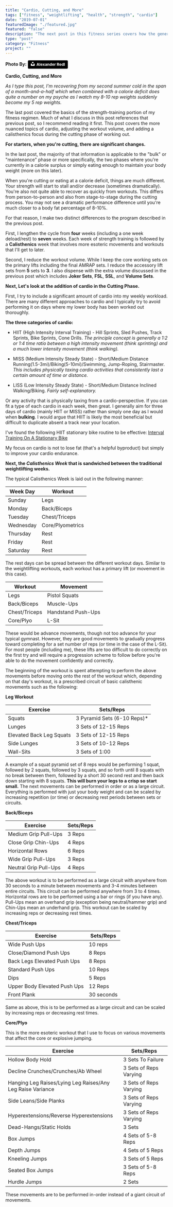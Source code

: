 ```yaml
---
title: "Cardio, Cutting, and More"
tags: ["fitness", "weightlifting", "health", "strength", "cardio"]
date: "2019-07-01"
featuredImage: "./featured.jpg"
featured: "false"
description: "The next post in this fitness series covers how the general programming changes to accommodate cutting on a calorie deficit and adding cardio."
type: "post"
category: "Fitness"
project: ""
---
```


**Photo By:** <a style="background-color:black;color:white;text-decoration:none;padding:4px 6px;font-family:-apple-system, BlinkMacSystemFont, &quot;San Francisco&quot;, &quot;Helvetica Neue&quot;, Helvetica, Ubuntu, Roboto, Noto, &quot;Segoe UI&quot;, Arial, sans-serif;font-size:12px;font-weight:bold;line-height:1.2;display:inline-block;border-radius:3px" href="https://unsplash.com/@alexanderredl?utm_medium=referral&amp;utm_campaign=photographer-credit&amp;utm_content=creditBadge" target="_blank" rel="noopener noreferrer" title="Download free do whatever you want high-resolution photos from Alexander Redl"><span style="display:inline-block;padding:2px 3px"><svg xmlns="http://www.w3.org/2000/svg" style="height:12px;width:auto;position:relative;vertical-align:middle;top:-2px;fill:white" viewBox="0 0 32 32"><title>unsplash-logo</title><path d="M10 9V0h12v9H10zm12 5h10v18H0V14h10v9h12v-9z"></path></svg></span><span style="display:inline-block;padding:2px 3px">Alexander Redl</span></a>

**Cardio, Cutting, and More**

*As I type this post, I'm recovering from my second summer cold in the span of a month-and-a-half which when combined with a calorie deficit does quite a number on my psyche as I watch my 8-10 rep weights suddenly become my 5 rep weights.*

The last post covered the basics of the strength-training portion of my fitness regimen. Much of what I discuss in this post references that previous post, so I recommend reading it first. This post covers the more nuanced topics of cardio, adjusting the workout volume, and adding a calisthenics focus during the cutting phase of working out.

**For starters, when you're cutting, there are significant changes.**

In the last post, the majority of that information is applicable to the "bulk" or "maintenance" phase or more specifically, the two phases where you're currently in a calorie surplus or simply eating enough to maintain your body weight (more on this later). 

When you're cutting or eating at a calorie deficit, things are much different. Your strength will start to stall and/or decrease (sometimes dramatically). You're also not quite able to recover as quickly from workouts. This differs from person-to-person and also from stage-to-stage during the cutting process. You may not see a dramatic performance difference until you're much closer to a body fat percentage of 8-10%.

For that reason, I make two distinct differences to the program described in the previous post. 

First, I lengthen the cycle from **four** weeks (including a one week deload/rest) to **seven** weeks. Each week of strength training is followed by a **Calisthenics** week that involves more esoteric movements and workouts that I'll get to later.

Second, I reduce the workout volume. While I keep the core working sets on the primary lifts including the final AMRAP sets. I reduce the accessory lift sets from **5** sets to **3**. I also dispense with the extra volume discussed in the previous post which includes **Joker Sets**, **FSL**, **SSL**, and **Volume Sets**.

**Next, Let's look at the addition of cardio in the Cutting Phase.**

First, I try to include a significant amount of cardio into my weekly workload. There are many different approaches to cardio and I typically try to avoid performing it on days where my lower body has been worked out thoroughly.

**The three categories of cardio:**

- HIIT (High Intensity Interval Training) - Hill Sprints, Sled Pushes, Track Sprints, Bike Sprints, Cone Drills.
*The principle concept is generally a 1:2 or 1:4 time ratio between a high intensity movement (think sprinting) and a much lower intensity movement (think walking).*

- MISS (Medium Intensity Steady State) - Short/Medium Distance Running(1.5-3mi)/Biking(5-10mi)/Swimming, Jump-Roping, Stairmaster.
*This includes physically taxing cardio activities that consistently last a certain amount of time or distance.*

- LISS (Low Intensity Steady State) - Short/Medium Distance Inclined Walking/Biking.
*Fairly self-explanatory.*

Or any activity that is physically taxing from a cardio-perspective. If you can fit a type of each cardio in each week, then great. I generally aim for three days of cardio (mainly HIIT or MISS) rather than simply one day as I would when **bulking**. I would argue that HIIT is likely the most beneficial but difficult to duplicate absent a track near your location. 

I've found the following HIIT stationary bike routine to be effective: [Interval Training On A Stationary Bike](https://www.livestrong.com/article/330834-interval-training-on-a-stationary-bike/)

My focus on cardio is not to lose fat (that's a helpful byproduct) but simply to improve your cardio endurance.

**Next, the *Calisthenics Week* that is sandwiched between the traditional weightlifting weeks.**

The typical Calisthenics Week is laid out in the following manner:

| Week Day | Workout  |
|--|--|
| Sunday  | Legs  |
| Monday | Back/Biceps |
| Tuesday | Chest/Triceps |
| Wednesday | Core/Plyometrics |
| Thursday | Rest |
| Friday | Rest |
| Saturday | Rest | 

The rest days can be spread between the different workout days. Similar to the weightlifting workouts, each workout has a primary lift (or movement in this case).

| Workout | Movement  |
|--|--|
| Legs  | Pistol Squats  |
| Back/Biceps | Muscle-Ups |
| Chest/Triceps | Handstand Push-Ups |
| Core/Plyo| L-Sit |

These would be advance movements, though not too advance for your typical gymnast. However, they are good movements to gradually progress toward completing for a set number of reps (or time in the case of the L-Sit). For most people (including me), these lifts are too difficult to do correctly on the first try and will require a progression scheme to follow before you're able to do the movement confidently and correctly. 

The beginning of the workout is spent attempting to perform the above movements before moving onto the rest of the workout which, depending on that day's workout, is a prescribed circuit of basic calisthenic movements such as the following:

**Leg Workout**

| Exercise | Sets/Reps  |
|--|--|
| Squats | 3 Pyramid Sets (6-10 Reps)*  |
| Lunges | 3 Sets of 12-15 Reps |
| Elevated Back Leg Squats | 3 Sets of 12-15 Reps |
| Side Lunges | 3 Sets of 10-12 Reps |
| Wall-Sits | 3 Sets of 1:00 |

A example of a squat pyramid set of 8 reps would be performing 1 squat, followed by 2 squats, followed by 3 squats, and so forth until 8 squats with no break between them, followed by a short 30 second rest and then back down starting with 8 squats. **This will burn your legs to a crisp so start small.** The next movements can be performed in order or as a large circuit. Everything is performed with just your body weight and can be scaled by increasing repetition (or time) or decreasing rest periods between sets or circuits. 

**Back/Biceps**

| Exercise | Sets/Reps  |
|--|--|
| Medium Grip Pull-Ups | 3 Reps |
| Close Grip Chin-Ups | 4 Reps |
| Horizontal Rows | 6 Reps |
| Wide Grip Pull-Ups | 3 Reps |
| Neutral Grip Pull-Ups | 4 Reps |

The above workout is to be performed as a large circuit with anywhere from 30 seconds to a minute between movements and 3-4 minutes between entire circuits. This circuit can be performed anywhere from 3 to 4 times. Horizontal rows are to be performed using a bar or rings (if you have any). Pull-Ups mean an overhand grip (exception being neutral/hammer grip) and Chin-Ups mean an underhand grip. This workout can be scaled by increasing reps or decreasing rest times.

**Chest/Triceps**

| Exercise | Sets/Reps  |
|--|--|
| Wide Push Ups | 10 reps |
| Close/Diamond Push Ups | 8 Reps |
| Back Legs Elevated Push Ups | 8 Reps |
| Standard Push Ups | 10 Reps |
| Dips | 5 Reps |
| Upper Body Elevated Push Ups | 12 Reps |
| Front Plank | 30 seconds |

Same as above, this is to be performed as a large circuit and can be scaled by increasing reps or decreasing rest times.

**Core/Plyo**

This is the more esoteric workout that I use to focus on various movements that affect the core or explosive jumping.

| Exercise | Sets/Reps  |
|--|--|
| Hollow Body Hold | 3 Sets To Failure |
| Decline Crunches/Crunches/Ab Wheel | 3 Sets of Reps Varying |
| Hanging Leg Raises/Lying Leg Raises/Any Leg Raise Variance | 3 Sets of Reps Varying |
| Side Leans/Side Planks | 3 Sets of Reps Varying |
| Hyperextensions/Reverse Hyperextensions | 3 Sets of Reps Varying |
| Dead-Hangs/Static Holds | 3 Sets |
| Box Jumps | 4 Sets of 5-8 Reps |
| Depth Jumps | 4 Sets of 5 Reps |
| Kneeling Jumps | 3 Sets of 5 Reps |
| Seated Box Jumps | 3 Sets of 5-8 Reps |
| Hurdle Jumps | 2 Sets |

These movements are to be performed in-order instead of a giant circuit of movements.